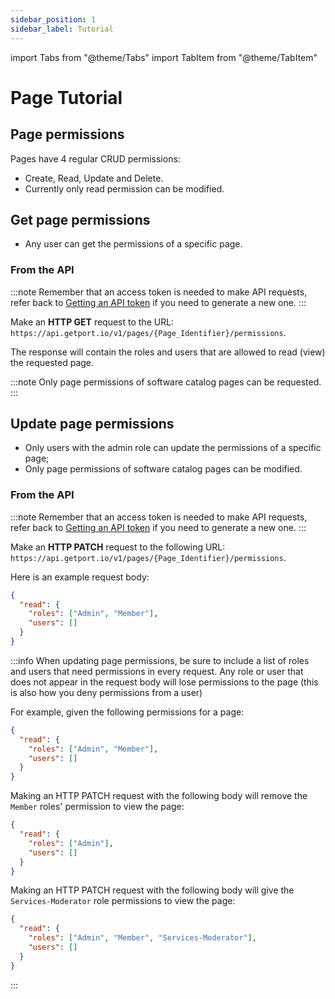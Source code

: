 ```yaml
---
sidebar_position: 1
sidebar_label: Tutorial
---
```


import Tabs from "@theme/Tabs"
import TabItem from "@theme/TabItem"

# Page Tutorial

## Page permissions

Pages have 4 regular CRUD permissions:

- Create, Read, Update and Delete.
- Currently only read permission can be modified.

## Get page permissions

- Any user can get the permissions of a specific page.

### From the API

:::note
Remember that an access token is needed to make API requests, refer back to [Getting an API token](../blueprint/tutorial.md#getting-an-api-token) if you need to generate a new one.
:::

Make an **HTTP GET** request to the URL: `https://api.getport.io/v1/pages/{Page_Identifier}/permissions`.

The response will contain the roles and users that are allowed to read (view) the requested page.

:::note
Only page permissions of software catalog pages can be requested.
:::

## Update page permissions

- Only users with the admin role can update the permissions of a specific page;
- Only page permissions of software catalog pages can be modified.

### From the API

:::note
Remember that an access token is needed to make API requests, refer back to [Getting an API token](../blueprint/tutorial.md#getting-an-api-token) if you need to generate a new one.
:::

Make an **HTTP PATCH** request to the following URL: `https://api.getport.io/v1/pages/{Page_Identifier}/permissions`.

Here is an example request body:

```json showLineNumbers
{
  "read": {
    "roles": ["Admin", "Member"],
    "users": []
  }
}
```

:::info
When updating page permissions, be sure to include a list of roles and users that need permissions in every request. Any role or user that does not appear in the request body will lose permissions to the page (this is also how you deny permissions from a user)

For example, given the following permissions for a page:

```json showLineNumbers
{
  "read": {
    "roles": ["Admin", "Member"],
    "users": []
  }
}
```

Making an HTTP PATCH request with the following body will remove the `Member` roles' permission to view the page:

```json showLineNumbers
{
  "read": {
    "roles": ["Admin"],
    "users": []
  }
}
```

Making an HTTP PATCH request with the following body will give the `Services-Moderator` role permissions to view the page:

```json showLineNumbers
{
  "read": {
    "roles": ["Admin", "Member", "Services-Moderator"],
    "users": []
  }
}
```

:::
